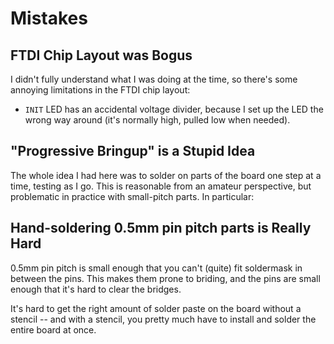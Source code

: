 # Mistakes

## FTDI Chip Layout was Bogus

I didn't fully understand what I was doing at the time, so there's some annoying limitations in the FTDI chip layout:

* `INIT` LED has an accidental voltage divider, because I set up the LED the wrong way around (it's normally high, pulled low when needed).

## "Progressive Bringup" is a Stupid Idea

The whole idea I had here was to solder on parts of the board one step at a time, testing as I go.  This is reasonable from an amateur perspective, but problematic in practice with small-pitch parts.  In particular:

## Hand-soldering 0.5mm pin pitch parts is Really Hard

0.5mm pin pitch is small enough that you can't (quite) fit soldermask in between the pins.  This makes them prone to briding, and the pins are small enough that it's hard to clear the bridges.

It's hard to get the right amount of solder paste on the board without a stencil -- and with a stencil, you pretty much have to install and solder the entire board at once.

